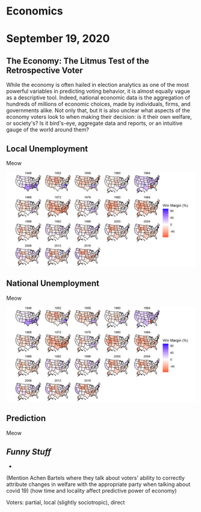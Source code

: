# Economics

# September 19, 2020



## The Economy: The Litmus Test of the Retrospective Voter


While the economy is often hailed in election analytics as one of the most
powerful variables in predicting voting behavior, it is almost equally vague as
a descriptive tool. Indeed, national economic data is the aggregation of
hundreds of millions of economic choices, made by individuals, firms, and
governments alike. Not only that, but it is also unclear what aspects of
the economy voters look to when making their decision: is it their own welfare,
or society's? Is it bird's-eye, aggregate data and reports, or an intuitive
gauge of the world around them?



## Local Unemployment


Meow

![Local Unemployment](../figures/popvote_win_margin.png)



## National Unemployment


Meow

![National Unemployment](../figures/popvote_win_margin.png)



## Prediction


Meow



## **_Funny Stuff_**

- 

(Mention Achen Bartels where they talk about voters' ability to correctly
attribute changes in welfare with the appropriate party when talking about covid 19)
(how time and locality affect predictive power of economy)

Voters: partial, local (slightly sociotropic), direct
